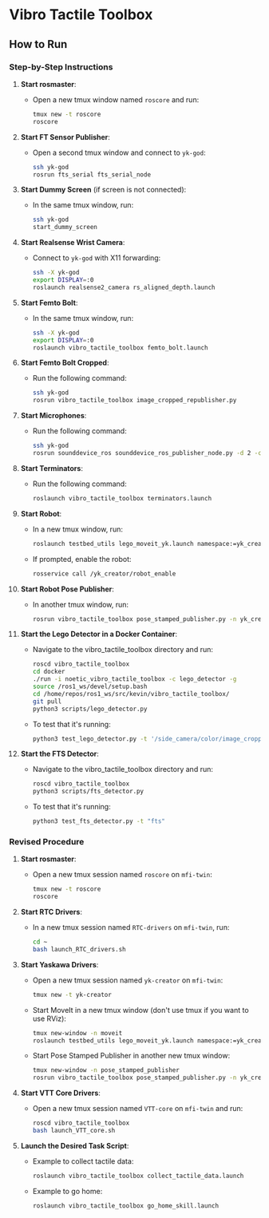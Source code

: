 # Vibro Tactile Toolbox

## How to Run

### Step-by-Step Instructions

1. **Start rosmaster**:
   - Open a new tmux window named `roscore` and run:
     ```sh
     tmux new -t roscore
     roscore
     ```

2. **Start FT Sensor Publisher**:
   - Open a second tmux window and connect to `yk-god`:
     ```sh
     ssh yk-god
     rosrun fts_serial fts_serial_node
     ```

3. **Start Dummy Screen** (if screen is not connected):
   - In the same tmux window, run:
     ```sh
     ssh yk-god
     start_dummy_screen
     ```

4. **Start Realsense Wrist Camera**:
   - Connect to `yk-god` with X11 forwarding:
     ```sh
     ssh -X yk-god
     export DISPLAY=:0
     roslaunch realsense2_camera rs_aligned_depth.launch
     ```

5. **Start Femto Bolt**:
   - In the same tmux window, run:
     ```sh
     ssh -X yk-god
     export DISPLAY=:0
     roslaunch vibro_tactile_toolbox femto_bolt.launch
     ```

6. **Start Femto Bolt Cropped**:
   - Run the following command:
     ```sh
     ssh yk-god
     rosrun vibro_tactile_toolbox image_cropped_republisher.py
     ```

7. **Start Microphones**:
   - Run the following command:
     ```sh
     ssh yk-god
     rosrun sounddevice_ros sounddevice_ros_publisher_node.py -d 2 -c 2
     ```

8. **Start Terminators**:
   - Run the following command:
     ```sh
     roslaunch vibro_tactile_toolbox terminators.launch
     ```

9. **Start Robot**:
   - In a new tmux window, run:
     ```sh
     roslaunch testbed_utils lego_moveit_yk.launch namespace:=yk_creator
     ```
   - If prompted, enable the robot:
     ```sh
     rosservice call /yk_creator/robot_enable
     ```

10. **Start Robot Pose Publisher**:
    - In another tmux window, run:
      ```sh
      rosrun vibro_tactile_toolbox pose_stamped_publisher.py -n yk_creator -f 100
      ```

11. **Start the Lego Detector in a Docker Container**:
    - Navigate to the vibro_tactile_toolbox directory and run:
      ```sh
      roscd vibro_tactile_toolbox
      cd docker
      ./run -i noetic_vibro_tactile_toolbox -c lego_detector -g
      source /ros1_ws/devel/setup.bash
      cd /home/repos/ros1_ws/src/kevin/vibro_tactile_toolbox/
      git pull
      python3 scripts/lego_detector.py
      ```
    - To test that it's running:
      ```sh
      python3 test_lego_detector.py -t '/side_camera/color/image_cropped'
      ```

12. **Start the FTS Detector**:
    - Navigate to the vibro_tactile_toolbox directory and run:
      ```sh
      roscd vibro_tactile_toolbox
      python3 scripts/fts_detector.py
      ```
    - To test that it's running:
      ```sh
      python3 test_fts_detector.py -t "fts"
      ```

### Revised Procedure

1. **Start rosmaster**:
   - Open a new tmux session named `roscore` on `mfi-twin`:
     ```sh
     tmux new -t roscore
     roscore
     ```

2. **Start RTC Drivers**:
   - In a new tmux session named `RTC-drivers` on `mfi-twin`, run:
     ```sh
     cd ~
     bash launch_RTC_drivers.sh
     ```

3. **Start Yaskawa Drivers**:
   - Open a new tmux session named `yk-creator` on `mfi-twin`:
     ```sh
     tmux new -t yk-creator
     ```
   - Start MoveIt in a new tmux window (don't use tmux if you want to use RViz):
     ```sh
     tmux new-window -n moveit
     roslaunch testbed_utils lego_moveit_yk.launch namespace:=yk_creator
     ```
   - Start Pose Stamped Publisher in another new tmux window:
     ```sh
     tmux new-window -n pose_stamped_publisher
     rosrun vibro_tactile_toolbox pose_stamped_publisher.py -n yk_creator -f 100
     ```

4. **Start VTT Core Drivers**:
   - Open a new tmux session named `VTT-core` on `mfi-twin` and run:
     ```sh
     roscd vibro_tactile_toolbox
     bash launch_VTT_core.sh
     ```

5. **Launch the Desired Task Script**:
   - Example to collect tactile data:
     ```sh
     roslaunch vibro_tactile_toolbox collect_tactile_data.launch
     ```
   - Example to go home:
     ```sh
     roslaunch vibro_tactile_toolbox go_home_skill.launch
     ```
